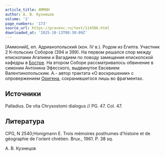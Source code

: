 ```yaml
---
article_title: АММОН
author: А. В. Кузнецов
volume: '2'
page_numbers: '173'
source_url: https://pravenc.ru/text/114506.html
downloaded_at: '2025-10-13T08:30:09Z'
---
```


[Аммоний], еп. Адрианопольский (кон. IV в.). Родом из Египта. Участник 2 К-польских Соборов (394 и 399). На первом решался спор между епископами Агапием и Вагадием по поводу замещения епископской кафедры в [Бостре](https://pravenc.ru/text/Бостре.html). На втором Соборе рассматривалось обвинение в симонии Антонина Эфесского, выдвинутое Евсевием Валентинопольским. А.- автор трактата «О воскрешении» с опровержением [Оригена](https://pravenc.ru/text/Ориген.html), сохранившегося лишь во фрагментах.

## Источники

Palladius. De vita Chrysostomi dialogus // PG. 47. Col. 47.

## Литература

CPG, N 2540;Honigmann E. Trois mémoires posthumes d'histoire et de géographie de l'orient chrétien. Brux., 1961. P. 38 sq.

А. В. Кузнецов
